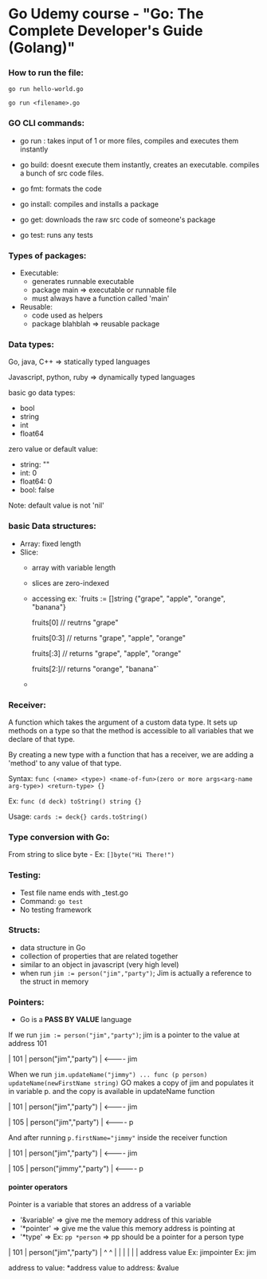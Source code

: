 # Go Udemy course - "Go: The Complete Developer's Guide (Golang)"

### How to run the file:

`go run hello-world.go `

`go run <filename>.go`

### GO CLI commands:

- go run : takes input of 1 or more files, compiles and executes them instantly

- go build: doesnt execute them instantly, creates an executable. compiles a bunch of src code files.

- go fmt: formats the code

- go install: compiles and installs a package

- go get: downloads the raw src code of someone's package

- go test: runs any tests

### Types of packages:

- Executable: 
  - generates runnable executable
  - package main => executable or runnable file
  - must always have a function called 'main'
- Reusable: 
  - code used as helpers
  - package blahblah => reusable package

### Data types:

Go, java, C++ => statically typed languages

Javascript, python, ruby => dynamically typed languages

basic go data types:
- bool
- string
- int
- float64

zero value or default value:
- string: ""
- int: 0
- float64: 0
- bool: false

Note: default value is not 'nil'

### basic Data structures:

- Array: fixed length
- Slice: 
  - array with variable length
  - slices are zero-indexed
  - accessing ex: 
      `fruits := []string {"grape", "apple", "orange", "banana"}
       
       fruits[0] // reutrns "grape"
       
       fruits[0:3] // returns "grape", "apple", "orange"
       
       fruits[:3] // returns "grape", "apple", "orange"
       
       fruits[2:]// returns "orange", "banana"`
  - 

### Receiver:

A function which takes the argument of a custom data type.
It sets up methods on a type so that the method is
accessible to all variables that we declare of that type.

By creating a new type with a function that has a receiver, we
are adding a 'method' to any value of that type.

Syntax: `func (<name> <type>) <name-of-fun>(zero or more args<arg-name arg-type>) <return-type> {}`

Ex: `func (d deck) toString() string {}`

Usage: `cards := deck{} cards.toString()`

### Type conversion with Go:

From string to slice byte - Ex: `[]byte("Hi There!")`

### Testing:

- Test file name ends with _test.go
- Command: `go test`
- No testing framework

### Structs:

- data structure in Go
- collection of properties that are related together
- similar to an object in javascript (very high level)
- when run `jim := person("jim","party")`; Jim is actually a reference to the struct in memory

### Pointers:

- Go is a <b>PASS BY VALUE</b> language

If we run `jim := person("jim","party")`; 
jim is a pointer to the value at address 101

| 101 | person("jim","party") | <---- jim 

When we run `jim.updateName("jimmy") ... func (p person) updateName(newFirstName string)`
GO makes a copy of jim and populates it in variable p. and the copy is available in updateName function

| 101 | person("jim","party") | <---- jim 

| 105 | person("jim","party") | <---- p

And after running `p.firstName="jimmy"` inside the receiver function

| 101 | person("jim","party") | <---- jim 

| 105 | person("jimmy","party") | <---- p

#### pointer operators

Pointer is a variable that stores an address of a variable
- '&variable' => give me the memory address of this variable
- '*pointer' => give me the value this memory address is pointing at
- '*type' => Ex: `pp *person` => pp should be a pointer for a person type


| 101 | person("jim","party") |
    ^             ^
    |             |
    |             |
    |             |
  address       value
  Ex: jimpointer  Ex: jim

address to value: *address
value to address: &value



